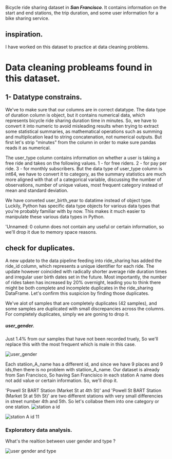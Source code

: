 Bicycle ride sharing dataset in ***San Francisco***.
It contains information on the start and end stations, the trip duration, and some user information for a bike sharing service.

## inspiration.
I have worked on this dataset to practice at data cleaning problems.

# Data cleaning probleams found in this dataset.

## 1- Datatype constrains.
We've to make sure that our columns are in correct datatype.
The data type of duration column is object, but it contains numerical data, which represents bicycle ride sharing duration time in minutes. So, we have to convert it into numeric to avoid misleading results when trying to extract some statistical summaries, as mathematical operations such as summing and multiplication lead to string concatenation, not numerical outputs. But first let's strip "minutes" from the column in order to make sure pandas reads it as numerical.

The user_type column contains information on whether a user is taking a free ride and takes on the following values.
1 - for free riders.
2 - for pay per ride.
3 - for monthly subscribers.
But the data type of user_type column is int64, we have to convert it to category, as the summary statistics are much more aligned with that of a categorical variable, discussing the number of observations, number of unique values, most frequent category instead of mean and standard deviation.

We have conveted user_birth_year to datatime instead of object type.
Luckily, Python has specific data type objects for various data types that you're probably familiar with by now. This makes it much easier to manipulate these various data types in Python.

'Unnamed: 0 column does not contain any useful or certain information, so we'll drop it due to memory space reasons.

## check for duplicates.
A new update to the data pipeline feeding into ride_sharing has added the ride_id column, which represents a unique identifier for each ride.
The update however coincided with radically shorter average ride duration times and irregular user birth dates set in the future. Most importantly, the number of rides taken has increased by 20% overnight, leading you to think there might be both complete and incomplete duplicates in the ride_sharing DataFrame.
Let's confirm this suspicion by finding those duplicates.

We've alot of samples that are completely duplicates (42 samples), and some samples are duplicated with small discrepancies across the columns.
For completely duplicates, simply we are goning to drop it.

##### user_gender.
Just 1.4% from our samples that have not been recorded truely, So we'll replace this with the most frequent which is male in this case.

![user_gender](https://user-images.githubusercontent.com/84151016/156053633-3b06be0b-93f6-48d9-9b8c-ba83fcf6d5e6.jpeg)


Each statiion_A_name has a different id, and since we have 9 places and 9 ids,then there is no problem with statiion_A_name.
Our dataset is already from San Francisco, So having San Francisico in each station A name does not add value or certain information. So, we'll drop it.

'Powell St BART Station (Market St at 4th St)'
and 'Powell St BART Station (Market St at 5th St)'
are two different stations with very small differencies in street number 4th and 5th.
So let's collabse them into one category or one station.
![station a id](https://user-images.githubusercontent.com/84151016/156053690-e56cb676-5d34-4710-a859-3bd734808434.jpeg)

![station A id 11](https://user-images.githubusercontent.com/84151016/156053715-cd6f6422-06ef-470b-af00-7d114d2ef271.jpeg)


### Exploratory data analysis.

What's the realtion between user gender and type ?

![user gender and type](https://user-images.githubusercontent.com/84151016/156053778-b9009f4d-073a-4bf8-a718-0e85f08b896f.jpeg)


